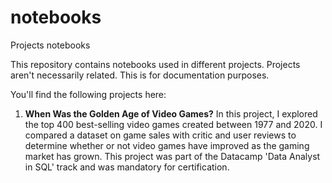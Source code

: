 # notebooks
Projects notebooks

This repository contains notebooks used in different projects. Projects aren't necessarily related. This is for documentation purposes.

You'll find the following projects here:

1. **When Was the Golden Age of Video Games?**
In this project, I explored the top 400 best-selling video games created between 1977 and 2020. I compared a dataset on game sales with critic and user reviews to determine whether or not video games have improved as the gaming market has grown. This project was part of the Datacamp 'Data Analyst in SQL' track and was mandatory for certification.
